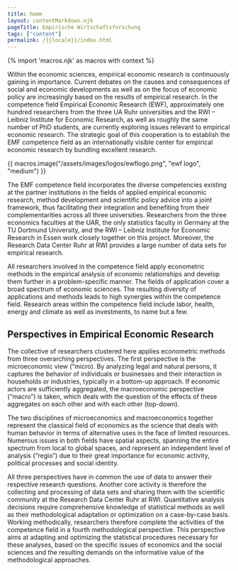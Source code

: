 ```yaml
---
title: home
layout: contentMarkdown.njk
pageTitle: Empirische Wirtschaftsforschung
tags: ["content"]
permalink: /{{locale}}/index.html
---
```

{% import 'macros.njk' as macros with context %}

Within the economic sciences, empirical economic research is continuously gaining in importance. Current debates on the causes and consequences of social and economic developments as well as on the focus of economic policy are increasingly based on the results of empirical research. In the competence field Empirical Economic Research (EWF), approximately one hundred researchers from the three UA Ruhr universities and the RWI – Leibniz Institute for Economic Research, as well as roughly the same number of PhD students, are currently exploring issues relevant to empirical economic research. The strategic goal of this cooperation is to establish the EMF competence field as an internationally visible center for empirical economic research by bundling excellent research.

{{ macros.image("/assets/images/logos/ewflogo.png", "ewf logo", "medium") }}

The EMF competence field incorporates the diverse competencies existing at the partner institutions in the fields of applied empirical economic research, method development and scientific policy advice into a joint framework, thus facilitating their integration and benefiting from their complementarities across all three universities. Researchers from the three economics faculties at the UAR, the only statistics faculty in Germany at the TU Dortmund University, and the RWI – Leibniz Institute for Economic Research in Essen work closely together on this project. Moreover, the Research Data Center Ruhr at RWI provides a large number of data sets for empirical research.

All researchers involved in the competence field apply econometric methods in the empirical analysis of economic relationships and develop them further in a problem-specific manner. The fields of application cover a broad spectrum of economic sciences. The resulting diversity of applications and methods leads to high synergies within the competence field. Research areas within the competence field include labor, health, energy and climate as well as investments, to name but a few.

## Perspectives in Empirical Economic Research
The collective of researchers clustered here applies econometric methods from three overarching perspectives. The first perspective is the microeconomic view (“micro). By analyzing legal and natural persons, it captures the behavior of individuals or businesses and their interaction in households or industries, typically in a bottom-up approach. If economic actors are sufficiently aggregated, the macroeconomic perspective (“macro”) is taken, which deals with the question of the effects of these aggregates on each other and with each other (top-down).

The two disciplines of microeconomics and macroeconomics together represent the classical field of economics as the science that deals with human behavior in terms of alternative uses in the face of limited resources. Numerous issues in both fields have spatial aspects, spanning the entire spectrum from local to global spaces, and represent an independent level of analysis (“regio”) due to their great importance for economic activity, political processes and social identity.

All three perspectives have in common the use of data to answer their respective research questions. Another core activity is therefore the collecting and processing of data sets and sharing them with the scientific community at the Research Data Center Ruhr at RWI. Quantitative analysis decisions require comprehensive knowledge of statistical methods as well as their methodological adaptation or optimization on a case-by-case basis. Working methodically, researchers therefore complete the activities of the competence field in a fourth methodological perspective. This perspective aims at adapting and optimizing the statistical procedures necessary for these analyses, based on the specific issues of economics and the social sciences and the resulting demands on the informative value of the methodological approaches.


